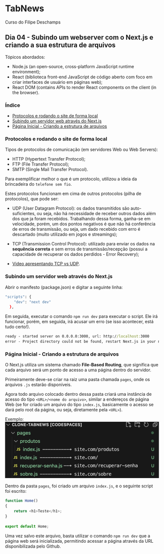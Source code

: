 # TabNews
Curso do Filipe Deschamps

## Dia 04 - Subindo um webserver com o Next.js e criando a sua estrutura de arquivos

Tópicos abordados:
- Node.js (an open-source, cross-platform JavaScript runtime environment);
- React (biblioteca front-end JavaScript de código aberto com foco em criar interfaces de usuário em páginas web);
- React DOM (contains APIs to render React components on the client (in the browser).

### Índice
- [Protocolos e rodando o site de forma local](#protocolos-e-rodando-o-site-de-forma-local)
- [Subindo um servidor web através do Next.js](#subindo-um-servidor-web-através-do-nextjs)
- [Página Inicial - Criando a estrutura de arquivos](#página-inicial---criando-a-estrutura-de-arquivos)

### Protocolos e rodando o site de forma local

Tipos de protocolos de comunicação (em servidores Web ou Web Servers):
- HTTP (Hypertext Transfer Protocol);
- FTP (File Transfer Protocol);
- SMTP (Single Mail Transfer Protocol).

Para exemplificar melhor o que é um protocolo, utilizou a ideia da brincadeira do `telefone sem fio`.

Estes protocolos funcionam em cima de outros protocolos (pilha de protocolos), que pode ser:

- UDP (User Datagram Protocol): os dados transmitidos são auto-suficientes, ou seja, não há necessidade de receber outros dados além dos que ja foram recebidos. Trabalhando dessa forma, ganha-se em velocidade, porém, um dos pontos negativos é que não há conferência de erros de transmissão, ou seja, um dado recebido com erro é descartado (muito utilizado em jogos e streamings);

- TCP (Transmission Control Protocol): utilizado para enviar os dados na **sequência correta** e sem erros de transmissão/recepção (possui a capacidade de recuperar os dados perdidos - Error Recovery);

- [Video apresentando TCP vs UDP](https://youtu.be/ZEEBsq3eQmg).

### Subindo um servidor web através do Next.js

Abrir o manifesto (package.json) e digitar a seguinte linha:
```bash
"scripts": {
    "dev": "next dev"
  },
```

Em seguida, executar o comando `npm run dev` para executar o script. Ele irá funcionar, porém, em seguida, irá acusar um erro (se isso acontecer, está tudo certo!).

```cmd
ready - started server on 0.0.0.0:3000, url: http://localhost:3000
error - Project directory could not be found, restart Next.js in your new directory
```

### Página Inicial - Criando a estrutura de arquivos

O Next.js utiliza um sistema chamado **File-Based Routing**, que significa que cada arquivo será um ponto de acesso a uma página dentro do servidor.

Primeiramente deve-se criar na raiz uma pasta chamada `pages`, onde os arquivos `.js` estarão disponíveis.

Agora todo arquivo colocado dentro dessa pasta criará uma instância de acesso do tipo `<URL>/<nome do arquivo>`, similar a endereços de página Web (se for criado um arquivo do tipo `index.js`, basicamente o acesso se dará pelo root da página, ou seja, diretamente pela `<URL>`).

Exemplo:
![Roteamento de arquivos do Next.js](Imagens/01.%20Roteamento%20do%20Next.js.png)

Dentro da pasta `pages`, foi criado um arquivo `index.js`, e o seguinte script foi escrito:

```js
function Home()
{
    return <h1>Teste</h1>;
}

export default Home;
```

Uma vez salvo este arquivo, basta utilizar o comando `npm run dev` que a página web será inicializada, permitindo acessar a página através da URL disponibilizada pelo Github.
